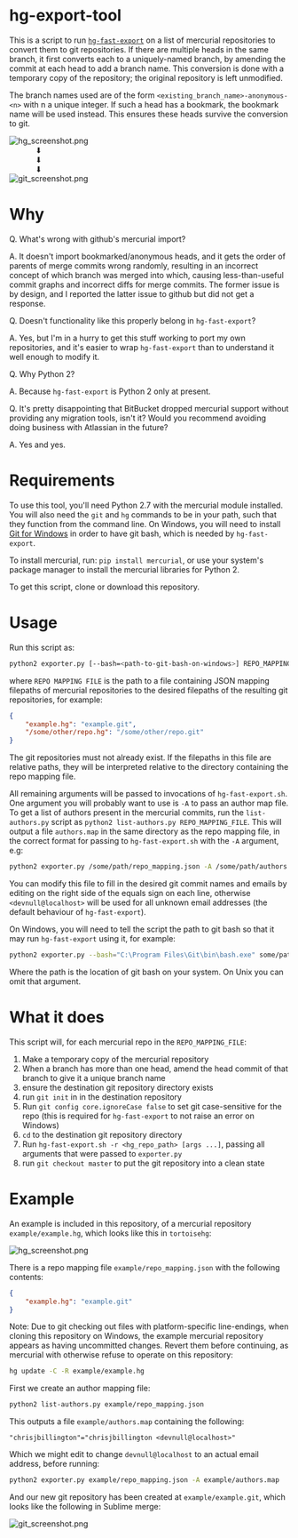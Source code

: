 hg-export-tool
=====================

This is a script to run [`hg-fast-export`](https://github.com/frej/fast-export/) on a
list of mercurial repositories to convert them to git repositories. If there are
multiple heads in the same branch, it first converts each to a uniquely-named branch, by
amending the commit at each head to add a branch name. This conversion is done with a
temporary copy of the repository; the original repository is left unmodified.

The branch names used are of the form `<existing_branch_name>-anonymous-<n>` with n a
unique integer. If such a head has a bookmark, the bookmark name will be used instead.
This ensures these heads survive the conversion to git.

![hg_screenshot.png](example/hg_screenshot.png)\
&nbsp;&nbsp;&nbsp;&nbsp;&nbsp;&nbsp;&nbsp;&nbsp;&nbsp;&nbsp;&nbsp;&nbsp;⬇\
&nbsp;&nbsp;&nbsp;&nbsp;&nbsp;&nbsp;&nbsp;&nbsp;&nbsp;&nbsp;&nbsp;&nbsp;⬇\
&nbsp;&nbsp;&nbsp;&nbsp;&nbsp;&nbsp;&nbsp;&nbsp;&nbsp;&nbsp;&nbsp;&nbsp;⬇\
![git_screenshot.png](example/git_screenshot.png)


Why
===

Q. What's wrong with github's mercurial import?

A. It doesn't import bookmarked/anonymous heads, and it gets the order of parents of
   merge commits wrong randomly, resulting in an incorrect concept of which branch was
   merged into which, causing less-than-useful commit graphs and incorrect diffs for
   merge commits. The former issue is by design, and I reported the latter issue to
   github but did not get a response.

Q. Doesn't functionality like this properly belong in `hg-fast-export`?

A. Yes, but I'm in a hurry to get this stuff working to port my own repositories, and
   it's easier to wrap `hg-fast-export` than to understand it well enough to modify it.

Q. Why Python 2?

A. Because `hg-fast-export` is Python 2 only at present.

Q. It's pretty disappointing that BitBucket dropped mercurial support without providing
   any migration tools, isn't it? Would you recommend avoiding doing business with
   Atlassian in the future?

A. Yes and yes.


Requirements
============

To use this tool, you'll need Python 2.7 with the mercurial module installed. You will
also need the `git` and `hg` commands to be in your path, such that they function from
the command line. On Windows, you will need to install [Git for
Windows](https://git-scm.com/download/win) in order to have git bash, which is needed by
`hg-fast-export`.

To install mercurial, run: `pip install mercurial`, or use your system's package manager
to install the mercurial libraries for Python 2.

To get this script, clone or download this repository.


Usage
=======

Run this script as:
```bash
python2 exporter.py [--bash=<path-to-git-bash-on-windows>] REPO_MAPPING_FILE [args ...]
```

where `REPO MAPPING FILE` is the path to a file containing JSON mapping filepaths of
mercurial repositories to the desired filepaths of the resulting git repositories, for
example:

```json
{
    "example.hg": "example.git",
    "/some/other/repo.hg": "/some/other/repo.git"
}
```

The git repositories must not already exist. If the filepaths in this file are relative
paths, they will be interpreted relative to the directory containing the repo mapping
file.

All remaining arguments will be passed to invocations of `hg-fast-export.sh`. One
argument you will probably want to use is `-A` to pass an author map file. To get a list
of authors present in the mercurial commits, run the `list-authors.py` script as
`python2 list-authors.py REPO_MAPPING_FILE`. This will output a file `authors.map` in
the same directory as the repo mapping file, in the correct format for passing to
`hg-fast-export.sh` with the `-A` argument, e.g:

```bash
python2 exporter.py /some/path/repo_mapping.json -A /some/path/authors.map 
```
You can modify this file to fill in the desired git commit names and emails by editing
on the right side of the equals sign on each line, otherwise `<devnull@localhost>` will
be used for all unknown email addresses (the default behaviour of `hg-fast-export`).

On Windows, you will need to tell the script the path to git bash so that it may run
`hg-fast-export` using it, for example:

```bash
python2 exporter.py --bash="C:\Program Files\Git\bin\bash.exe" some/path/repo_mapping.json [args ...]`
```

Where the path is the location of git bash on your system. On Unix you can omit that
argument.


What it does
============
This script will, for each mercurial repo in the `REPO_MAPPING_FILE`:

1. Make a temporary copy of the mercurial repository
2. When a branch has more than one head, amend the head commit of that branch to give it
   a unique branch name
3. ensure the destination git repository directory exists
4. run `git init` in in the destination repository
5. Run `git config core.ignoreCase false` to set git case-sensitive for the repo (this
   is required for `hg-fast-export` to not raise an error on Windows)
5. `cd` to the destination git repository directory
6. Run `hg-fast-export.sh -r <hg_repo_path> [args ...]`, passing all  arguments that
   were passed  to `exporter.py`
7. run `git checkout master` to put the git repository into a clean state


Example
=======

An example is included in this repository, of a mercurial repository
`example/example.hg`, which looks like this in `tortoisehg`:

![hg_screenshot.png](example/hg_screenshot.png)

There is a repo mapping file `example/repo_mapping.json` with
the following contents:
```json
{
    "example.hg": "example.git"
}
```

Note: Due to git checking out files with platform-specific line-endings, when cloning
this repository on Windows, the example mercurial repository appears as having
uncommitted changes. Revert them before continuing, as mercurial with otherwise refuse
to operate on this repository:
```bash
hg update -C -R example/example.hg
```

First we create an author mapping file:
```bash
python2 list-authors.py example/repo_mapping.json
```

This outputs a file `example/authors.map` containing the following:
```
"chrisjbillington"="chrisjbillington <devnull@localhost>"
```
Which we might edit to change `devnull@localhost` to an actual email address, before
running:
```bash
python2 exporter.py example/repo_mapping.json -A example/authors.map
```

And our new git repository has been created at `example/example.git`, which looks
like the following in Sublime merge:

![git_screenshot.png](example/git_screenshot.png)

